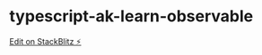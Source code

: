 # typescript-ak-learn-observable

[Edit on StackBlitz ⚡️](https://stackblitz.com/edit/typescript-ak-learn-observable)